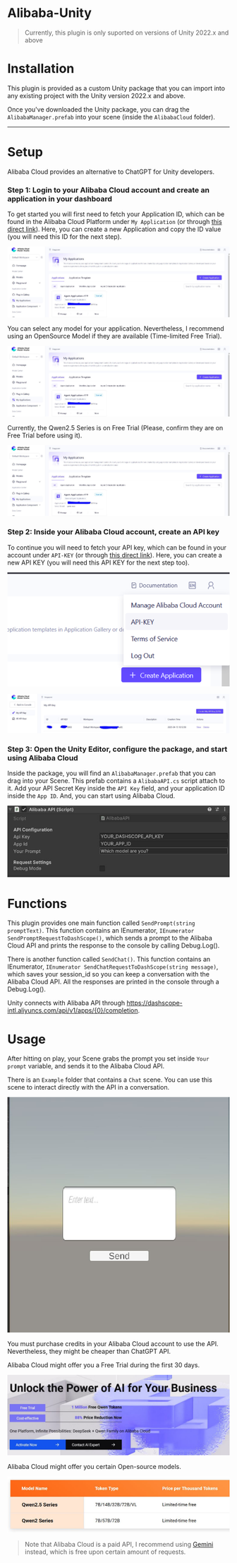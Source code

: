 # Alibaba-Unity
> Currently, this plugin is only suported on versions of Unity 2022.x and above

# Installation

This plugin is provided as a custom Unity package that you can import into any existing project with the Unity version 2022.x and above.

Once you've downloaded the Unity package, you can drag the `AlibabaManager.prefab` into your scene (inside the `AlibabaCloud` folder). 

---

# Setup

Alibaba Cloud provides an alternative to ChatGPT for Unity developers. 


### Step 1: Login to your Alibaba Cloud account and create an application in your dashboard
To get started you will first need to fetch your Application ID, which can be found in the Alibaba Cloud Platform under `My Application` (or through [this direct link](https://bailian.console.alibabacloud.com/#/app-center)). Here, you can create a new Application and copy the ID value (you will need this ID for the next step).

![](/AlibabaImages/AlibabaModelStudio.JPG)

You can select any model for your application. Nevertheless, I recommend using an OpenSource Model if they are available (Time-limited Free Trial).

![](/AlibabaImages/AlibabaModelStudio.JPG)

Currently, the Qwen2.5 Series is on Free Trial (Please, confirm they are on Free Trial before using it). 

![](/AlibabaImages/AlibabaModelStudio.JPG)

### Step 2: Inside your Alibaba Cloud account, create an API key
To continue you will need to fetch your API key, which can be found in your account under `API-KEY` (or through [this direct link](https://bailian.console.alibabacloud.com/?apiKey=1)). Here, you can create a new API KEY (you will need this API KEY for the next step too).

![](/AlibabaImages/API.png)

![](/AlibabaImages/AlibabaModelStudioAPIKEY.JPG)

### Step 3: Open the Unity Editor, configure the package, and start using Alibaba Cloud
Inside the package, you will find an `AlibabaManager.prefab` that you can drag into your Scene. This prefab contains a `AlibabaAPI.cs` script attach to it. Add your API Secret Key inside the `API Key` field, and your application ID inside the `App ID`. And, you can start using Alibaba Cloud.

![](/AlibabaImages/AlibabaUI.JPG)


# Functions

This plugin provides one main function called `SendPrompt(string promptText)`. This function contains an IEnumerator, `IEnumerator SendPromptRequestToDashScope()`, which sends a prompt to the Alibaba Cloud API and prints the response to the console by calling Debug.Log().

There is another function called `SendChat()`. This function contains an IEnumerator, `IEnumerator SendChatRequestToDashScope(string message)`, which saves your session_id so you can keep a conversation with the Alibaba Cloud API. All the responses are printed in the console through a Debug.Log().

Unity connects with Alibaba API through https://dashscope-intl.aliyuncs.com/api/v1/apps/{0}/completion. 

# Usage
After hitting on play, your Scene grabs the prompt you set inside `Your prompt` variable, and sends it to the Alibaba Cloud API. 

There is an `Example` folder that contains a `Chat` scene. You can use this scene to interact directly with the API in a conversation. 

![](/AlibabaImages/ChatScene.JPG)

You must purchase credits in your Alibaba Cloud account to use the API. Nevertheless, they might be cheaper than ChatGPT API. 

Alibaba Cloud might offer you a Free Trial during the first 30 days. 

![](/AlibabaImages/FreeTrial.JPG)

Alibaba Cloud might offer you certain Open-source models. 

![](/AlibabaImages/FreeModels.JPG)

> Note that Alibaba Cloud is a paid API, I recommend using [Gemini](https://github.com/UnityGameStudio/Gemini-Unity-Package) instead, which is free upon certain amount of requests.
